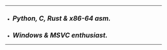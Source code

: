 ---------------
- ## ***Python, C, Rust & x86-64 asm.*** 
- ## ***Windows & MSVC enthusiast.***
---------------
